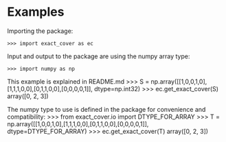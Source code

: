 # Examples

Importing the package:

    >>> import exact_cover as ec

Input and output to the package are using the numpy array type:

    >>> import numpy as np

This example is explained in README.md
    >>> S = np.array([[1,0,0,1,0],[1,1,1,0,0],[0,1,1,0,0],[0,0,0,0,1]], dtype=np.int32)
    >>> ec.get_exact_cover(S)
    array([0, 2, 3])

The numpy type to use is defined in the package for convenience and compatibility:
    >>> from exact_cover.io import DTYPE_FOR_ARRAY
    >>> T = np.array([[1,0,0,1,0],[1,1,1,0,0],[0,1,1,0,0],[0,0,0,0,1]], dtype=DTYPE_FOR_ARRAY)
    >>> ec.get_exact_cover(T)
    array([0, 2, 3])
